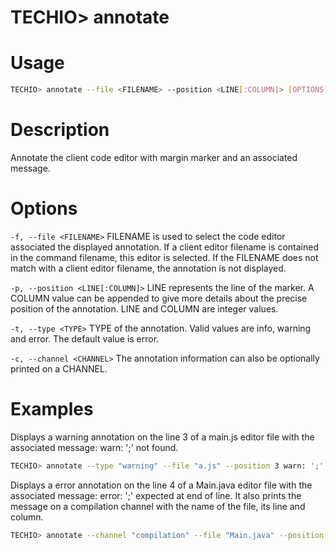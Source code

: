 # TECHIO> annotate
# Usage

```bash
TECHIO> annotate --file <FILENAME> --position <LINE[:COLUMN]> [OPTIONS] <MESSAGE>
```

# Description
Annotate the client code editor with margin marker and an associated message.


# Options

`-f, --file <FILENAME>` FILENAME is used to select the code editor associated the displayed annotation. If a client editor filename is contained in the command filename, this editor is selected. If the FILENAME does not match with a client editor filename, the annotation is not displayed.


`-p, --position <LINE[:COLUMN]>` LINE represents the line of the marker. A COLUMN value can be appended to give more details about the precise position of the annotation. LINE and COLUMN are integer values.


`-t, --type <TYPE>` TYPE of the annotation. Valid values are info, warning and error. The default value is error.


`-c, --channel <CHANNEL>` The annotation information can also be optionally printed on a CHANNEL.

# Examples
Displays a warning annotation on the line 3 of a main.js editor file with the associated message: warn: ';' not found.

```bash
TECHIO> annotate --type "warning" --file "a.js" --position 3 warn: ';' not found
```

Displays a error annotation on the line 4 of a Main.java editor file with the associated message: error: ';' expected at end of line. It also prints the message on a compilation channel with the name of the file, its line and column.

```bash
TECHIO> annotate --channel "compilation" --file "Main.java" --position 4:8 error: ';' expected at end of line
```
